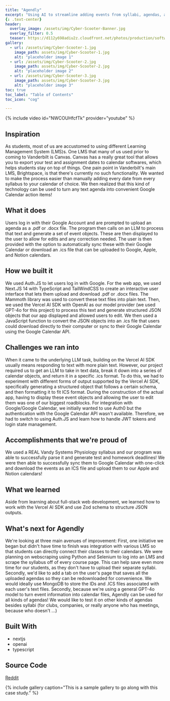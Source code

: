 ```yaml
---
title: "Agendly"
excerpt: "Using AI to streamline adding events from syllabi, agendas, and schedules to your calendar."
{: .text-center}
header:
  overlay_image: /assets/img/Cyber-Scooter-Banner.jpg
  overlay_filter: 0.5
  teaser: https://d112y698adiu2z.cloudfront.net/photos/production/software_photos/003/053/202/datas/medium.jpg
gallery:
  - url: /assets/img/Cyber-Scooter-1.jpg
    image_path: assets/img/Cyber-Scooter-1.jpg
    alt: "placeholder image 1"
  - url: /assets/img/Cyber-Scooter-2.jpg
    image_path: assets/img/Cyber-Scooter-2.jpg
    alt: "placeholder image 2"
  - url: /assets/img/Cyber-Scooter-3.jpg
    image_path: assets/img/Cyber-Scooter-3.jpg
    alt: "placeholder image 3"
toc: true
toc_label: "Table of Contents"
toc_icon: "cog"

---
```

{% include video id="NWCOUHfcfTk" provider="youtube" %}

## Inspiration
As students, most of us are accustomed to using different Learning Management System (LMS)s. One LMS that many of us used prior to coming to Vanderbilt is Canvas. Canvas has a really great tool that allows you to export your test and assignment dates to calendar softwares, which helps students stay on top of things. One pain point in Vanderbilt's main LMS, Brightspace, is that there's currently no such functionality. We wanted to make the process easier than manually adding every date from every syllabus to your calendar of choice. We then realized that this kind of technology can be used to turn any text agenda into convenient Google Calendar action items!

## What it does
Users log in with their Google Account and are prompted to upload an agenda as a .pdf or .docx file. The program then calls on an LLM to process that text and generate a set of event objects. These are then displayed to the user to allow for edits and any correction needed. The user is then provided with the option to automatically sync these with their Google Calendar or download an .ics file that can be uploaded to Google, Apple, and Notion calendars.

## How we built it
We used Auth.JS to let users log in with Google. For the web app, we used Next.JS 14 with TypeScript and TailWindCSS to create an interactive user interface that lets them upload and download .pdf or .docx files. The Mammoth library was used to convert these text files into plain text. Then, we used the Vercel AI SDK with OpenAI as our model provider (we used GPT-4o for this project) to process this text and generate structured JSON objects that our app displayed and allowed users to edit. We then used a JavaScript function to convert the JSON objects into an .ics file that users could download directly to their computer or sync to their Google Calendar using the Google Calendar API.

## Challenges we ran into
When it came to the underlying LLM task, building on the Vercel AI SDK usually means responding to text with more plain text. However, our project required us to get an LLM to take in text data, break it down into a series of calendar objects, and return it in a specific .ics format. To do this, we had to experiment with different forms of output supported by the Vercel AI SDK, specifically generating a structured object that follows a certain schema, and then formatting it to fit ICS format. During the construction of the actual app, having to display these event objects and allowing the user to edit them was one of our biggest roadblocks. For integration with Google/Google Calendar, we initially wanted to use Auth0 but the authentication with the Google Calendar API wasn't available. Therefore, we had to switch to using Auth.JS and learn how to handle JWT tokens and login state management.

## Accomplishments that we're proud of
We used a REAL Vandy Systems Physiology syllabus and our program was able to successfully parse it and generate test and homework deadlines! We were then able to successfully sync them to Google Calendar with one-click and download the events as an ICS file and upload them to our Apple and Notion calendars!

## What we learned
Aside from learning about full-stack web development, we learned how to work with the Vercel AI SDK and use Zod schema to structure JSON outputs.

## What's next for Agendly
We're looking at three main avenues of improvement: First, one initiative we began but didn't have time to finish was integration with various LMS so that students can directly connect their classes to their calendars. We were planning on webscraping using Python and Selenium to log into an LMS and scrape the syllabus off of every course page. This can help save even more time for our students, as they don't have to upload their separate syllabi. Secondly, we'd like to add a tab on the user's page that saves all the uploaded agendas so they can be redownloaded for convenience. We would ideally use MongoDB to store the IDs and .ICS files associated with each user's text files. Secondly, because we're using a general GPT-4o model to turn event information into calendar files, Agendly can be used for all kinds of agendas! We would like to test it on other kinds of agendas besides syllabi (for clubs, companies, or really anyone who has meetings, because who doesn't ...)

## Built With
* nextjs
* openai
* typescript

## Source Code
<a href="https://www.reddit.com/submit?url={{ page.url | absolute_url | url_encode }}&title={{ page.title }}" class="btn" title="{{ site.data.ui-text[site.locale].share_on_label }} Reddit"><i class="fab fa-fw fa-reddit" aria-hidden="true"></i><span> Reddit</span></a>


{% include gallery caption="This is a sample gallery to go along with this case study." %}
